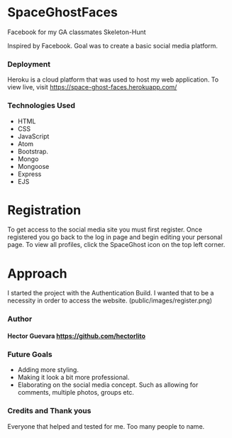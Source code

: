 # SpaceGhostFaces
Facebook for my GA classmates
Skeleton-Hunt

Inspired by Facebook. Goal was to create a basic social media platform.

### Deployment

Heroku is a cloud platform that was used to host my web application. To view live, visit https://space-ghost-faces.herokuapp.com/

### Technologies Used

- HTML
- CSS
- JavaScript
- Atom
- Bootstrap.
- Mongo
- Mongoose
- Express
- EJS

# Registration
To get access to the social media site you must first register.
Once registered you go back to the log in page and begin editing your personal page.
To view all profiles, click the SpaceGhost icon on the top left corner.

# Approach

I started the project with the Authentication Build. I wanted that to be a necessity in order to access the website.
(public/images/register.png)

### Author

#### Hector Guevara https://github.com/hectorlito

### Future Goals
- Adding more styling.
- Making it look a bit more professional.
- Elaborating on the social media concept. Such as allowing for comments, multiple photos, groups etc.


### Credits and Thank yous

Everyone that helped and tested for me. Too many people to name.
